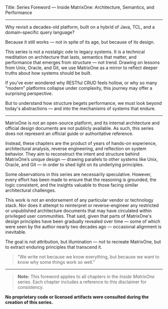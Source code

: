 Title: Series Foreword — Inside MatrixOne: Architecture, Semantics, and Performance

---

Why revisit a decades-old platform, built on a hybrid of Java, TCL, and a domain-specific query language?

Because it still works — not in spite of its age, but because of its design.

This series is not a nostalgic ode to legacy systems. It is a technical meditation on architecture that lasts, semantics that matter, and performance that emerges from structure — not trend. Drawing on lessons from Unix, Oracle, and Git, we use MatrixOne as a mirror to reflect deeper truths about how systems should be built.

If you’ve ever wondered why RESTful CRUD feels hollow, or why so many “modern” platforms collapse under complexity, this journey may offer a surprising perspective.

But to understand how structure begets performance, we must look beyond today's abstractions — and into the mechanisms of systems that endure.

---

MatrixOne is not an open-source platform, and its internal architecture and official design documents are not publicly available. As such, this series does not represent an official guide or authoritative reference.

Instead, these chapters are the product of years of hands-on experience, architectural analysis, reverse engineering, and reflection on system behavior. They aim to reconstruct the intent and structure behind MatrixOne’s unique design — drawing parallels to other systems like Unix, Oracle, and Git — in order to shed light on its underlying principles.

Some observations in this series are necessarily speculative. However, every effort has been made to ensure that the reasoning is grounded, the logic consistent, and the insights valuable to those facing similar architectural challenges.

This work is not an endorsement of any particular vendor or technology stack. Nor does it attempt to reinterpret or reverse-engineer any restricted or unpublished architecture documents that may have circulated within privileged user communities. That said, given that parts of MatrixOne's design principles have been gradually revealed over time — some of which were seen by the author nearly two decades ago — occasional alignment is inevitable.

The goal is not attribution, but illumination — not to recreate MatrixOne, but to extract enduring principles that transcend it.

> "We write not because we know everything, but because we want to know why some things work so well."

---

> **Note:** This foreword applies to all chapters in the *Inside MatrixOne* series. Each chapter includes a reference to this disclaimer for consistency.

**No proprietary code or licensed artifacts were consulted during the creation of this series.**

